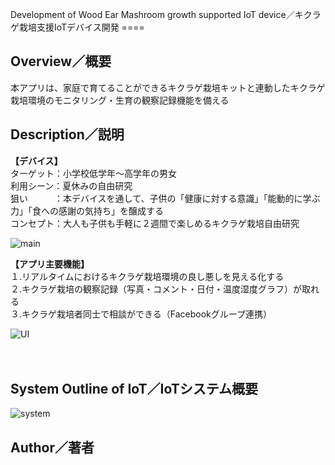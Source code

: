 Development of Wood Ear Mashroom growth supported IoT device／キクラゲ栽培支援IoTデバイス開発
====　
　
## Overview／概要
本アプリは、家庭で育てることができるキクラゲ栽培キットと連動したキクラゲ栽培環境のモニタリング・生育の観察記録機能を備える
　
## Description／説明
**【デバイス】**  
ターゲット：小学校低学年〜高学年の男女  
利用シーン：夏休みの自由研究  
狙い　　　：本デバイスを通して、子供の「健康に対する意識」「能動的に学ぶ力」「食への感謝の気持ち」を醸成する  
コンセプト：大人も子供も手軽に２週間で楽しめるキクラゲ栽培自由研究  


![main](https://user-images.githubusercontent.com/33107697/63015884-1ae06f00-becd-11e9-911b-f01c537aeb05.png)



**【アプリ主要機能】**  
１.リアルタイムにおけるキクラゲ栽培環境の良し悪しを見える化する  
２.キクラゲ栽培の観察記録（写真・コメント・日付・温度湿度グラフ）が取れる  
３.キクラゲ栽培者同士で相談ができる（Facebookグループ連携）  


![UI](https://user-images.githubusercontent.com/33107697/63015932-3d728800-becd-11e9-82a9-89d18caf1ab6.png)

　
## System Outline of IoT／IoTシステム概要
![system](https://user-images.githubusercontent.com/33107697/63015990-63982800-becd-11e9-91cb-4f032cc0a1be.png)



## Author／著者
